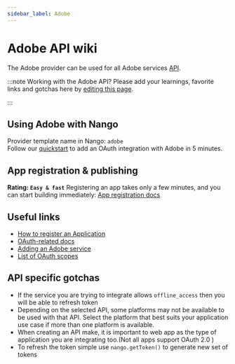 ```yaml
---
sidebar_label: Adobe
---
```


# Adobe API wiki

The Adobe provider can be used for all Adobe services [API](https://developer.adobe.com/apis/).

:::note Working with the Adobe API?
Please add your learnings, favorite links and gotchas here by [editing this page](https://github.com/nangohq/nango/tree/master/docs/docs/providers/adobe.md).

:::

## Using Adobe with Nango

Provider template name in Nango: `adobe`  
Follow our [quickstart](../quickstart.md) to add an OAuth integration with Adobe in 5 minutes.

## App registration & publishing

**Rating: `Easy & fast`**
Registering an app takes only a few minutes, and you can start building immediately: [App registration docs](https://developer.adobe.com/developer-console/docs/guides/getting-started/)


## Useful links

- [How to register an Application](https://developer.adobe.com/developer-console/docs/guides/getting-started)
- [OAuth-related docs](https://developer.adobe.com/developer-console/docs/guides/authentication/OAuth)
- [Adding an Adobe service](https://developer.adobe.com/developer-console/docs/guides/services/services-add-api-oauth/)
- [List of OAuth scopes](https://developer.adobe.com/developer-console/docs/guides/authentication/OAuth/Scopes/)

## API specific gotchas
- If the service you are trying to integrate allows `offline_access` then you will be able to refresh token
- Depending on the selected API, some platforms may not be available to be used with that API. Select the platform that best suits your application use case if more than one platform is available.
- When creating an API make, it is important to web app as the type of application you are integrating too.(Not all apps support OAuth 2.0 )
- To refresh the token simple use `nango.getToken()` to generate new set of tokens

